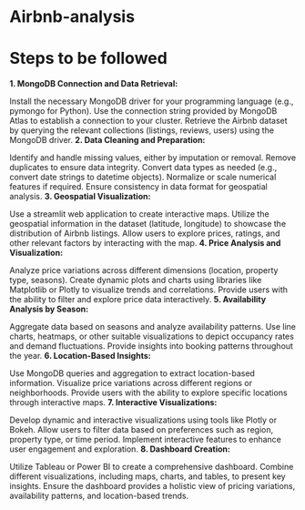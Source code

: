 # Airbnb-analysis
# Steps to be followed

**1. MongoDB Connection and Data Retrieval:**  

Install the necessary MongoDB driver for your programming language (e.g., pymongo for Python).
Use the connection string provided by MongoDB Atlas to establish a connection to your cluster.
Retrieve the Airbnb dataset by querying the relevant collections (listings, reviews, users) using the MongoDB driver.
**2. Data Cleaning and Preparation:**

Identify and handle missing values, either by imputation or removal.
Remove duplicates to ensure data integrity.
Convert data types as needed (e.g., convert date strings to datetime objects).
Normalize or scale numerical features if required.
Ensure consistency in data format for geospatial analysis.
**3. Geospatial Visualization:**

Use a streamlit web application to create interactive maps.
Utilize the geospatial information in the dataset (latitude, longitude) to showcase the distribution of Airbnb listings.
Allow users to explore prices, ratings, and other relevant factors by interacting with the map.
**4. Price Analysis and Visualization:**

Analyze price variations across different dimensions (location, property type, seasons).
Create dynamic plots and charts using libraries like Matplotlib or Plotly to visualize trends and correlations.
Provide users with the ability to filter and explore price data interactively.
**5. Availability Analysis by Season:**

Aggregate data based on seasons and analyze availability patterns.
Use line charts, heatmaps, or other suitable visualizations to depict occupancy rates and demand fluctuations.
Provide insights into booking patterns throughout the year.
**6. Location-Based Insights:**

Use MongoDB queries and aggregation to extract location-based information.
Visualize price variations across different regions or neighborhoods.
Provide users with the ability to explore specific locations through interactive maps.
**7. Interactive Visualizations:**

Develop dynamic and interactive visualizations using tools like Plotly or Bokeh.
Allow users to filter data based on preferences such as region, property type, or time period.
Implement interactive features to enhance user engagement and exploration.
**8. Dashboard Creation:**

Utilize Tableau or Power BI to create a comprehensive dashboard.
Combine different visualizations, including maps, charts, and tables, to present key insights.
Ensure the dashboard provides a holistic view of pricing variations, availability patterns, and location-based trends.
